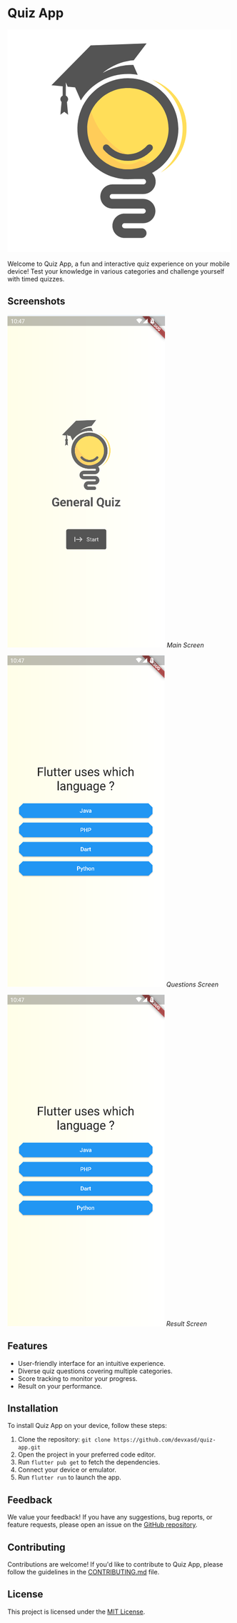 # Quiz App

![App Logo](screenshots/quiz-logo.png)

Welcome to Quiz App, a fun and interactive quiz experience on your mobile device! Test your knowledge in various categories and challenge yourself with timed quizzes.

## Screenshots

![Screenshot 1](screenshots/screenshot1.png)
*Main Screen*

![Screenshot 2](screenshots/screenshot2.png)
*Questions Screen*

![Screenshot 2](screenshots/screenshot2.png)
*Result Screen*

## Features

- User-friendly interface for an intuitive experience.
- Diverse quiz questions covering multiple categories.
- Score tracking to monitor your progress.
- Result on your performance.


## Installation

To install Quiz App on your device, follow these steps:

1. Clone the repository: `git clone https://github.com/devxasd/quiz-app.git`
2. Open the project in your preferred code editor.
3. Run `flutter pub get` to fetch the dependencies.
4. Connect your device or emulator.
5. Run `flutter run` to launch the app.

## Feedback

We value your feedback! If you have any suggestions, bug reports, or feature requests, please open an issue on the [GitHub repository](https://github.com/devxasd/quiz-app/issues).

## Contributing

Contributions are welcome! If you'd like to contribute to Quiz App, please follow the guidelines in the [CONTRIBUTING.md](CONTRIBUTING.md) file.

## License

This project is licensed under the [MIT License](LICENSE).

